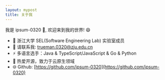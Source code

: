 ```yaml
---
layout: mypost
title: 关于我
---
```


我是 ipsum-0320 👋, 欢迎来到我的世界! 😄

- 🌱 浙江大学 SEL(Software Engineering Lab) 实验室成员
- 📧 请联系我: trueman.0320@zju.edu.cn
- ⚡ 多语言选手：Java & TypeScript/JavaScript & Go & Python
- 💪 热爱开源，致力于云原生领域
- 🌐 Github: [https://github.com/ipsum-0320](https://github.com/ipsum-0320)

